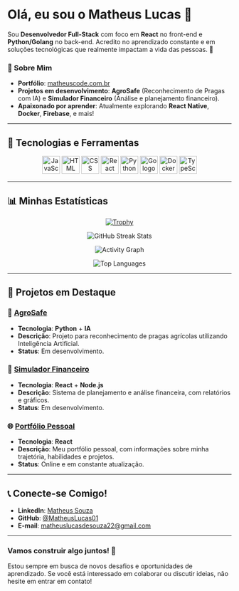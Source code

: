 # Olá, eu sou o Matheus Lucas 👋

Sou **Desenvolvedor Full-Stack** com foco em **React** no front-end e **Python/Golang** no back-end. Acredito no aprendizado constante e em soluções tecnológicas que realmente impactam a vida das pessoas. 🚀

### 🔹 Sobre Mim
- **Portfólio**: [matheuscode.com.br](https://matheuscode.com.br)
- **Projetos em desenvolvimento**: **AgroSafe** (Reconhecimento de Pragas com IA) e **Simulador Financeiro** (Análise e planejamento financeiro).
- **Apaixonado por aprender**: Atualmente explorando **React Native**, **Docker**, **Firebase**, e mais!

---

## 🚀 Tecnologias e Ferramentas

<div align="center">
  <img src="https://skillicons.dev/icons?i=js" height="40" alt="JavaScript logo" />
  <img src="https://skillicons.dev/icons?i=html" height="40" alt="HTML logo" />
  <img src="https://skillicons.dev/icons?i=css" height="40" alt="CSS logo" />
  <img src="https://skillicons.dev/icons?i=react" height="40" alt="React logo" />
  <img src="https://skillicons.dev/icons?i=python" height="40" alt="Python logo" />
  <img src="https://skillicons.dev/icons?i=go" height="40" alt="Go logo" />
  <img src="https://skillicons.dev/icons?i=docker" height="40" alt="Docker logo" />
  <img src="https://skillicons.dev/icons?i=typescript" height="40" alt="TypeScript logo" />
</div>

---

## 📊 Minhas Estatísticas

<div align="center">

  [![Trophy](https://github-profile-trophy.vercel.app/?username=MatheusLucas01&theme=radical&no-frame=true&column=4&margin-w=15&margin-h=15)](https://github.com/MatheusLucas01)
  
  <!-- Contagem de dias consecutivos -->
  ![GitHub Streak Stats](https://github-readme-streak-stats.herokuapp.com/?user=MatheusLucas01&theme=dark&hide_border=true)
  
  <!-- Gráfico de atividade -->
  <img src="https://activity-graph.herokuapp.com/graph?username=MatheusLucas01&theme=github&hide_border=true" alt="Activity Graph" />

  <!-- Linguagens mais usadas -->
  ![Top Languages](https://github-readme-stats.vercel.app/api/top-langs/?username=MatheusLucas01&layout=compact&theme=onedark&hide_border=true)
</div>

---

## 📖 Projetos em Destaque

### 🚜 **[AgroSafe](https://github.com/MatheusLucas01/agrosafe)**
- **Tecnologia**: **Python** + **IA**
- **Descrição**: Projeto para reconhecimento de pragas agrícolas utilizando Inteligência Artificial.
- **Status**: Em desenvolvimento.

### 💼 **[Simulador Financeiro](https://github.com/MatheusLucas01/simulador-financeiro)**
- **Tecnologia**: **React** + **Node.js**
- **Descrição**: Sistema de planejamento e análise financeira, com relatórios e gráficos.
- **Status**: Em desenvolvimento.

### 🌐 **[Portfólio Pessoal](https://matheuscode.com.br)**
- **Tecnologia**: **React**
- **Descrição**: Meu portfólio pessoal, com informações sobre minha trajetória, habilidades e projetos.
- **Status**: Online e em constante atualização.

---

## 📞 Conecte-se Comigo!

- **LinkedIn**: [Matheus Souza](https://linkedin.com/in/matheussouza1s)
- **GitHub**: [@MatheusLucas01](https://github.com/MatheusLucas01)
- **E-mail**: [matheuslucasdesouza22@gmail.com](mailto:matheuslucasdesouza22@gmail.com)

---

### Vamos construir algo juntos! 🚀
Estou sempre em busca de novos desafios e oportunidades de aprendizado. Se você está interessado em colaborar ou discutir ideias, não hesite em entrar em contato!
